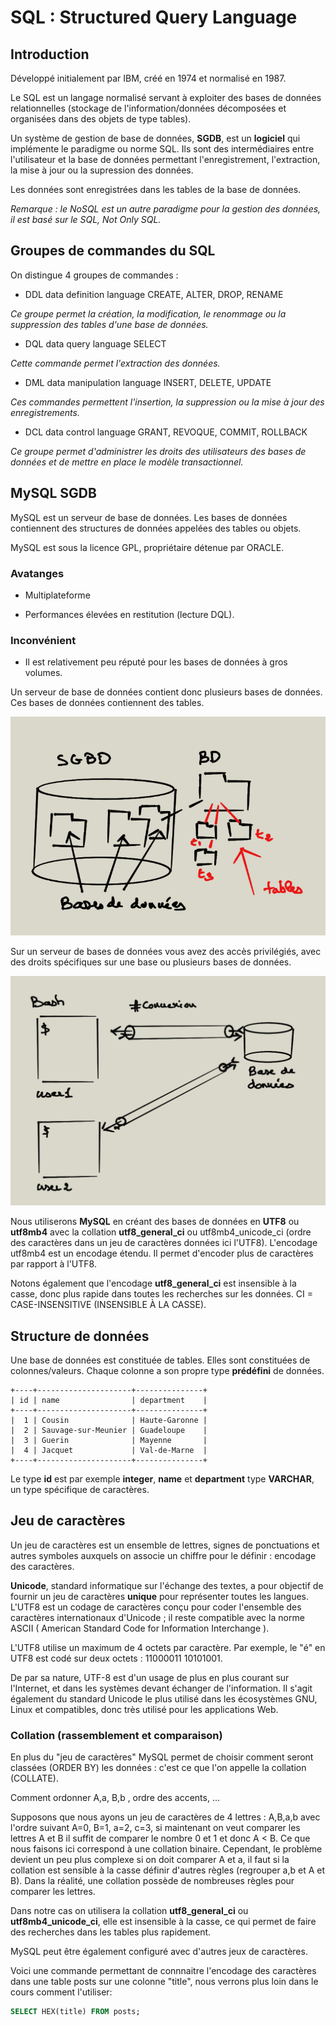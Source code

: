 # SQL : Structured Query Language

## Introduction

Développé initialement par IBM, créé en 1974 et normalisé en 1987.

Le SQL est un langage normalisé servant à exploiter des bases de données relationnelles (stockage de l'information/données décomposées et organisées dans des objets de type tables).

Un système de gestion de base de données, **SGDB**, est un **logiciel** qui implémente le paradigme ou norme SQL. Ils sont des intermédiaires entre l'utilisateur et la base de données permettant l'enregistrement, l'extraction, la mise à jour ou la supression des données.

Les données sont enregistrées dans les tables de la base de données.

*Remarque : le NoSQL est un autre paradigme pour la gestion des données, il est basé sur le SQL, Not Only SQL.*


## Groupes de commandes du SQL

On distingue 4 groupes de commandes :

- DDL data definition language
CREATE, ALTER, DROP, RENAME

*Ce groupe permet la création, la modification, le renommage ou la suppression des tables d'une base de données.*

- DQL data query language
SELECT

*Cette commande permet l'extraction des données.*

- DML data manipulation language
INSERT, DELETE, UPDATE

*Ces commandes permettent l'insertion, la suppression ou la mise à jour des enregistrements.*

- DCL data control language
GRANT, REVOQUE, COMMIT, ROLLBACK

*Ce groupe permet d'administrer les droits des utilisateurs des bases de données et de mettre en place le modèle transactionnel.*

## MySQL SGDB

MySQL est un serveur de base de données. Les bases de données contiennent des structures de données appelées des tables ou objets.

MySQL est sous la licence GPL, propriétaire détenue par ORACLE.

### Avatanges

- Multiplateforme

- Performances élevées en restitution (lecture DQL).

### Inconvénient

- Il est relativement peu réputé pour les bases de données à gros volumes.



Un serveur de base de données contient donc plusieurs bases de données. Ces bases de données contiennent des tables.

![sgdb](../images/sgbd.png)



Sur un serveur de bases de données vous avez des accès privilégiés, avec des droits spécifiques sur une base ou plusieurs bases de données.

![sgdb](../images/connect.png)



Nous utiliserons **MySQL** en créant des bases de données en **UTF8** ou **utf8mb4** avec la collation **utf8_general_ci** ou utf8mb4_unicode_ci (ordre des caractères dans un jeu de caractères données ici l'UTF8). L'encodage utf8mb4 est un encodage étendu. Il permet d'encoder plus de caractères par rapport à l'UTF8.

Notons également que l'encodage **utf8_general_ci** est insensible à la casse, donc plus rapide dans toutes les recherches sur les données. CI = CASE-INSENSITIVE (INSENSIBLE À LA CASSE).

## Structure de données

Une base de données est constituée de tables. Elles sont constituées de colonnes/valeurs. Chaque colonne a son propre type **prédéfini** de données.

```text
+----+---------------------+---------------+
| id | name                | department    |
+----+---------------------+---------------+
|  1 | Cousin              | Haute-Garonne |
|  2 | Sauvage-sur-Meunier | Guadeloupe    |
|  3 | Guerin              | Mayenne       |
|  4 | Jacquet             | Val-de-Marne  |
+----+---------------------+---------------+
```

Le type **id** est par exemple **integer**, **name** et **department** type **VARCHAR**, un type spécifique de caractères.

## Jeu de caractères

Un jeu de caractères est un ensemble de lettres, signes de ponctuations et autres symboles auxquels on associe un chiffre pour le définir : encodage des caractères.

**Unicode**, standard informatique sur l'échange des textes, a pour objectif de fournir un jeu de caractères **unique** pour représenter toutes les langues. L'UTF8 est un codage de caractères conçu pour coder l'ensemble des caractères internationaux d'Unicode ; il reste compatible avec la norme ASCII ( American Standard Code for Information Interchange ).

L'UTF8 utilise un maximum de 4 octets par caractère. Par exemple, le "é" en UTF8 est codé sur deux octets : 11000011 10101001.

De par sa nature, UTF-8 est d'un usage de plus en plus courant sur l'Internet, et dans les systèmes devant échanger de l'information. Il s'agit également du standard Unicode le plus utilisé dans les écosystèmes GNU, Linux et compatibles, donc très utilisé pour les applications Web.

### Collation (rassemblement et comparaison)

En plus du "jeu de caractères" MySQL permet de choisir comment seront classées (ORDER BY) les données : c'est ce que l'on appelle la collation (COLLATE).

Comment ordonner A,a, B,b , ordre des accents, ...

Supposons que nous ayons un jeu de caractères de 4 lettres : A,B,a,b avec l'ordre suivant A=0, B=1, a=2, c=3, si maintenant on veut comparer les lettres A et B il suffit de comparer le nombre 0 et 1 et donc A < B. Ce que nous faisons ici correspond à une collation binaire. Cependant, le problème devient un peu plus complexe si on doit comparer A et a, il faut si la collation est sensible à la casse définir d'autres règles (regrouper a,b et A et B). Dans la réalité, une collation possède de nombreuses règles pour comparer les lettres.

Dans notre cas on utilisera la collation **utf8_general_ci** ou **utf8mb4_unicode_ci**, elle est insensible à la casse, ce qui permet de faire des recherches dans les tables plus rapidement.

MySQL peut être également configuré avec d'autres jeux de caractères.

Voici une commande permettant de connnaitre l'encodage des caractères dans une table posts sur une colonne "title", nous verrons plus loin dans le cours comment l'utiliser:

```sql
SELECT HEX(title) FROM posts;
```
